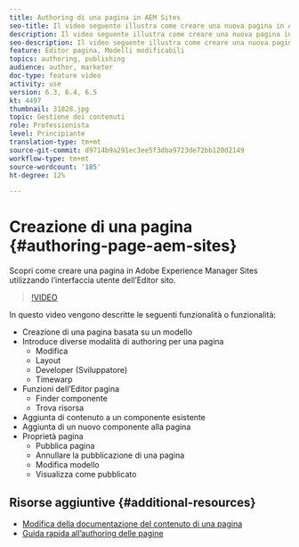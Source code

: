 ```yaml
---
title: Authoring di una pagina in AEM Sites
seo-title: Il video seguente illustra come creare una nuova pagina in Adobe Experience Manager Sites utilizzando l’interfaccia utente dell’Editor sito
description: Il video seguente illustra come creare una nuova pagina in Adobe Experience Manager Sites utilizzando l’interfaccia utente dell’Editor sito
seo-description: Il video seguente illustra come creare una nuova pagina in Adobe Experience Manager Sites utilizzando l’interfaccia utente dell’Editor sito
feature: Editor pagina, Modelli modificabili
topics: authoring, publishing
audience: author, marketer
doc-type: feature video
activity: use
version: 6.3, 6.4, 6.5
kt: 4497
thumbnail: 31828.jpg
topic: Gestione dei contenuti
role: Professionista
level: Principiante
translation-type: tm+mt
source-git-commit: d9714b9a291ec3ee5f3dba9723de72bb120d2149
workflow-type: tm+mt
source-wordcount: '185'
ht-degree: 12%

---
```



# Creazione di una pagina {#authoring-page-aem-sites}

Scopri come creare una pagina in Adobe Experience Manager Sites utilizzando l’interfaccia utente dell’Editor sito.

>[!VIDEO](https://video.tv.adobe.com/v/31828?quality=12&learn=on)

In questo video vengono descritte le seguenti funzionalità o funzionalità:

* Creazione di una pagina basata su un modello
* Introduce diverse modalità di authoring per una pagina
   * Modifica
   * Layout
   * Developer (Sviluppatore)
   * Timewarp  
* Funzioni dell’Editor pagina
   * Finder componente
   * Trova risorsa
* Aggiunta di contenuto a un componente esistente
* Aggiunta di un nuovo componente alla pagina
* Proprietà pagina
   * Pubblica pagina
   * Annullare la pubblicazione di una pagina
   * Modifica modello
   * Visualizza come pubblicato

## Risorse aggiuntive {#additional-resources}

* [Modifica della documentazione del contenuto di una pagina](https://docs.adobe.com/content/help/en/experience-manager-cloud-service/sites/authoring/fundamentals/editing-content.html)
* [Guida rapida all’authoring delle pagine](https://docs.adobe.com/content/help/en/experience-manager-cloud-service/sites/authoring/getting-started/quick-start.html)
